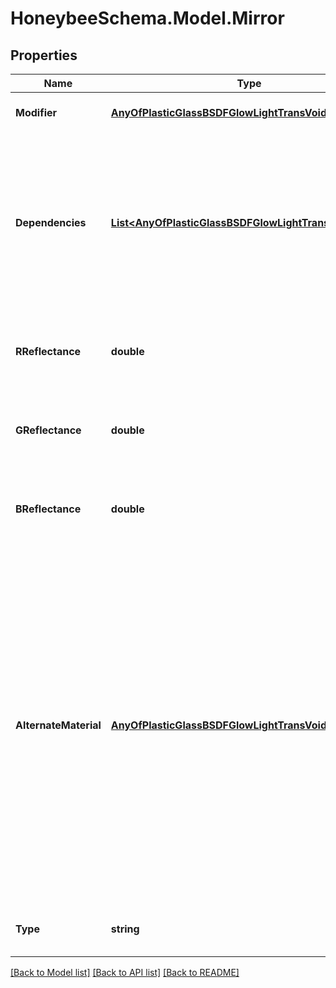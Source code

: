 
# HoneybeeSchema.Model.Mirror

## Properties

Name | Type | Description | Notes
------------ | ------------- | ------------- | -------------
**Modifier** | [**AnyOfPlasticGlassBSDFGlowLightTransVoidMirror**](AnyOfPlasticGlassBSDFGlowLightTransVoidMirror.md) | Material modifier (default: Void). | [optional] 
**Dependencies** | [**List&lt;AnyOfPlasticGlassBSDFGlowLightTransVoidMirror&gt;**](AnyOfPlasticGlassBSDFGlowLightTransVoidMirror.md) | List of modifiers that this modifier depends on. This argument is only useful for defining advanced modifiers where the modifier is defined based on other modifiers (default: []). | [optional] 
**RReflectance** | **double** | A value between 0 and 1 for the red channel reflectance (default: 1). | [optional] [default to 1D]
**GReflectance** | **double** | A value between 0 and 1 for the green channel reflectance (default: 1). | [optional] [default to 1D]
**BReflectance** | **double** | A value between 0 and 1 for the blue channel reflectance (default: 1). | [optional] [default to 1D]
**AlternateMaterial** | [**AnyOfPlasticGlassBSDFGlowLightTransVoidMirror**](AnyOfPlasticGlassBSDFGlowLightTransVoidMirror.md) | An optional material that may be used like the illum type to specify a different material to be used for shading non-source rays. If None, this will keep the alternat_material as mirror. If this alternate material is given as Void, then the mirror surface will be invisible. Using Void is only appropriate if the surface hides other (more detailed) geometry with the same overall reflectance (default: None). | [optional] 
**Type** | **string** |  | [optional] [readonly] [default to "mirror"]

[[Back to Model list]](../README.md#documentation-for-models)
[[Back to API list]](../README.md#documentation-for-api-endpoints)
[[Back to README]](../README.md)

